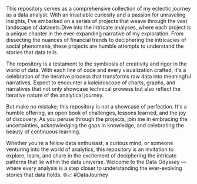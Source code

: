 This repository serves as a comprehensive collection of my eclectic journey as a data analyst. With an insatiable curiosity and a passion for unraveling insights, I've embarked on a series of projects that weave through the vast landscape of datasets.Dive into the intricate analyses, where each project is a unique chapter in the ever-expanding narrative of my exploration. From dissecting the nuances of financial trends to deciphering the intricacies of social phenomena, these projects are humble attempts to understand the stories that data tells.

The repository is a testament to the symbiosis of creativity and rigor in the world of data. With each line of code and every visualization crafted, it's a celebration of the iterative process that transforms raw data into meaningful narratives. Expect to encounter a kaleidoscope of charts, graphs, and narratives that not only showcase technical prowess but also reflect the iterative nature of the analytical journey.

But make no mistake; this repository is not a showcase of perfection. It's a humble offering, an open book of challenges, lessons learned, and the joy of discovery. As you peruse through the projects, join me in embracing the uncertainties, acknowledging the gaps in knowledge, and celebrating the beauty of continuous learning.

Whether you're a fellow data enthusiast, a curious mind, or someone venturing into the world of analytics, this repository is an invitation to explore, learn, and share in the excitement of deciphering the intricate patterns that lie within the data universe. Welcome to the Data Odyssey — where every analysis is a step closer to understanding the ever-evolving stories that data holds. 🌐📈 #DataJourney
